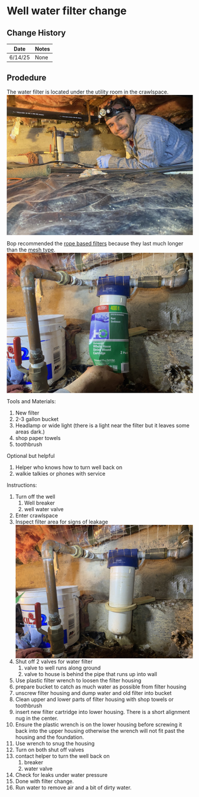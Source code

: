 <style>
img
{
    display:block; /*show on their own line */
    width:600px;
}
</style>

# Well water filter change

## Change History

|Date|Notes|
|----|-----|
|6/14/25| None|


## Prodedure

The water filter is located under the utility room in the crawlspace.
![filter info][3]

Bop recommended the [rope based filters][1] because they last much longer than the [mesh type][2].
![filter info][5]

Tools and Materials:
1. New filter
2. 2-3 gallon bucket
3. Headlamp or wide light (there is a light near the filter but it leaves some areas dark.)
4. shop paper towels
5. toothbrush

Optional but helpful
1. Helper who knows how to turn well back on
2. walkie talkies or phones with service

Instructions:
1. Turn off the well 
    1. Well breaker
    2. well water valve
2. Enter crawlspace
3. Inspect filter area for signs of leakage 
   ![water filter image][4]
4. Shut off 2 valves for water filter
   1. valve to well runs along ground
   2. valve to house is behind the pipe that runs up into wall
5. Use plastic filter wrench to loosen the filter housing
6. prepare bucket to catch as much water as possible from filter housing
7. unscrew filter housing and dump water and old filter into bucket
8. Clean upper and lower parts of filter housing with shop towels or toothbrush
9.  insert new filter cartridge into lower housing. There is a short alignment nug in the center.
10. Ensure the plastic wrench is on the lower housing before screwing it back into the upper housing
    otherwise the wrench will not fit past the housing and the foundation.
11. Use wrench to snug the housing
12. Turn on both shut off valves
13. contact helper to turn the well back on
    1.  breaker
    2.  water valve
14. Check for leaks under water pressure
15. Done with filter change.
16. Run water to remove air and a bit of dirty water. 




[1]: https://www.homedepot.com/p/GE-Universal-Whole-House-Replacement-Water-Filter-Cartridge-2-Pack-FXWSC/202944738?MERCH=REC-_-fbt_test-_-100034332-_-4-_-n/a-_-n/a-_-n/a-_-n/a-_-n/a
[2]: https://www.homedepot.com/p/GE-Universal-Whole-House-Replacement-Water-Filter-Cartridge-2-Pack-FXUSC/100094268?MERCH=REC-_-fbt_test-_-100034332-_-2-_-n/a-_-n/a-_-n/a-_-n/a-_-n/a
[3]: ./img/water_filter_area.jpg 
[4]: ./img/water_filter_housing.jpg
[5]: ./img/water_wilter_with_filter_info.jpg